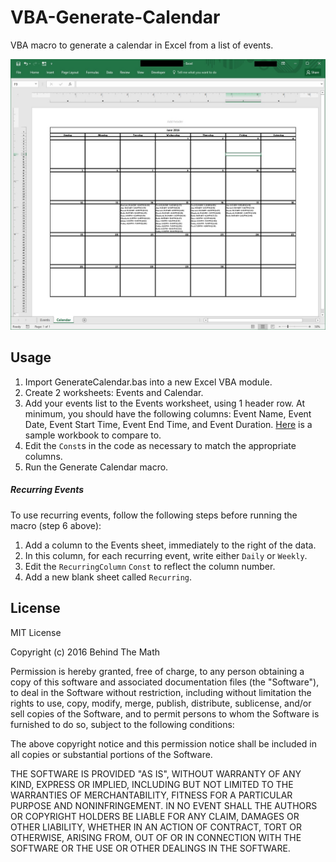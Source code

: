 # VBA-Generate-Calendar
VBA macro to generate a calendar in Excel from a list of events.

![Calendar sheet - Page Layout view](screenshots/vba-generate-calendar_Calendar_sheet_Page_Layout.jpg)

## Usage

1. Import GenerateCalendar.bas into a new Excel VBA module.  
2. Create 2 worksheets: Events and Calendar.  
3. Add your events list to the Events worksheet, using 1 header row.
At minimum, you should have the following columns: Event Name, Event Date, Event Start Time, Event End Time, and Event Duration.
[Here](https://docs.google.com/spreadsheets/d/13nmTGkXFL6PW17H03rXzOU6fHmeSnu-SOFysATPxFBQ/edit?usp=sharing) is a sample workbook to compare to.  
5. Edit the `Const`s in the code as necessary to match the appropriate columns.  
6. Run the Generate Calendar macro.

##### Recurring Events

To use recurring events, follow the following steps before running the macro (step 6 above):
1. Add a column to the Events sheet, immediately to the right of the data.
2. In this column, for each recurring event, write either `Daily` or `Weekly`.
3. Edit the `RecurringColumn` `Const` to reflect the column number.
4. Add a new blank sheet called `Recurring`.

## License


MIT License

Copyright (c) 2016 Behind The Math

Permission is hereby granted, free of charge, to any person obtaining a copy of this software and associated documentation files (the "Software"), to deal in the Software without restriction, including without limitation the rights to use, copy, modify, merge, publish, distribute, sublicense, and/or sell copies of the Software, and to permit persons to whom the Software is furnished to do so, subject to the following conditions:

The above copyright notice and this permission notice shall be included in all copies or substantial portions of the Software.

THE SOFTWARE IS PROVIDED "AS IS", WITHOUT WARRANTY OF ANY KIND, EXPRESS OR IMPLIED, INCLUDING BUT NOT LIMITED TO THE WARRANTIES OF MERCHANTABILITY, FITNESS FOR A PARTICULAR PURPOSE AND NONINFRINGEMENT. IN NO EVENT SHALL THE AUTHORS OR COPYRIGHT HOLDERS BE LIABLE FOR ANY CLAIM, DAMAGES OR OTHER LIABILITY, WHETHER IN AN ACTION OF CONTRACT, TORT OR OTHERWISE, ARISING FROM, OUT OF OR IN CONNECTION WITH THE SOFTWARE OR THE USE OR OTHER DEALINGS IN THE SOFTWARE.
